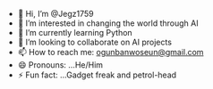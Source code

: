 - 👋 Hi, I’m @Jegz1759
- 👀 I’m interested in changing the world through AI
- 🌱 I’m currently learning Python
- 💞️ I’m looking to collaborate on AI projects
- 📫 How to reach me: ogunbanwoseun@gmail.com 
- 😄 Pronouns: ...He/Him
- ⚡ Fun fact: ...Gadget freak and petrol-head

<!---
Jegz1759/Jegz1759 is a ✨ special ✨ repository because its `README.md` (this file) appears on your GitHub profile.
You can click the Preview link to take a look at your changes.
--->
